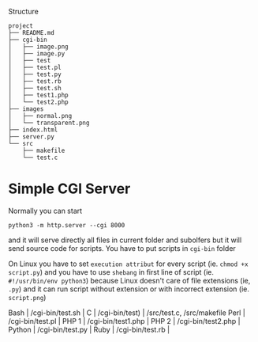 Structure

    project
    ├── README.md
    ├── cgi-bin
    │   ├── image.png
    │   ├── image.py
    │   ├── test
    │   ├── test.pl
    │   ├── test.py
    │   ├── test.rb
    │   ├── test.sh
    │   ├── test1.php
    │   └── test2.php
    ├── images
    │   ├── normal.png
    │   └── transparent.png
    ├── index.html
    ├── server.py
    └── src
        ├── makefile
        └── test.c

# Simple CGI Server

Normally you can start

    python3 -m http.server --cgi 8000

and it will serve directly all files in current folder and subolfers but it will send source code for scripts. You have to put scripts in `cgi-bin` folder

On Linux you have to set `execution attribut` for every script (ie. `chmod +x script.py`) and you have to use `shebang` in first line of script (ie. `#!/usr/bin/env python3`) because Linux doesn't care of file extensions (ie, `.py`) and it can run script without extension or with incorrect extension (ie. `script.png`)
    
Bash | /cgi-bin/test.sh |
C | /cgi-bin/test)  | /src/test.c, /src/makefile
Perl | /cgi-bin/test.pl |
PHP 1 | /cgi-bin/test1.php |
PHP 2 | /cgi-bin/test2.php |
Python | /cgi-bin/test.py |
Ruby  | /cgi-bin/test.rb |
